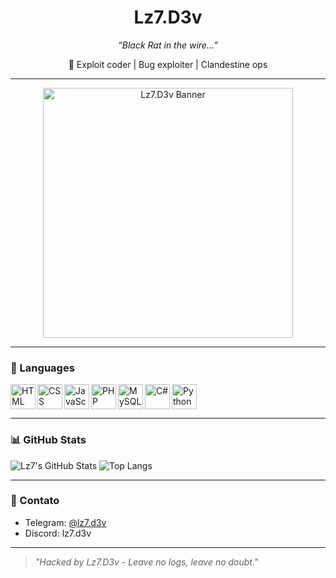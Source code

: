 <h1 align="center"> Lz7.D3v </h1>
<p align="center"><i>“Black Rat in the wire...”</i></p>
<p align="center">🐚 Exploit coder | Bug exploiter | Clandestine ops</p>

---

<div align="center">
  <img src="https://imgur.com/a/dSsqdWH" alt="Lz7.D3v Banner" width="400" />
</div>

---

### 🧰 Languages

<img align="left" alt="HTML" width="40px" src="https://cdn.jsdelivr.net/gh/devicons/devicon/icons/html5/html5-original.svg" />
<img align="left" alt="CSS" width="40px" src="https://cdn.jsdelivr.net/gh/devicons/devicon/icons/css3/css3-original.svg" />
<img align="left" alt="JavaScript" width="40px" src="https://cdn.jsdelivr.net/gh/devicons/devicon/icons/javascript/javascript-original.svg" />
<img align="left" alt="PHP" width="40px" src="https://cdn.jsdelivr.net/gh/devicons/devicon/icons/php/php-original.svg" />
<img align="left" alt="MySQL" width="40px" src="https://cdn.jsdelivr.net/gh/devicons/devicon/icons/mysql/mysql-original.svg" />
<img align="left" alt="C#" width="40px" src="https://cdn.jsdelivr.net/gh/devicons/devicon/icons/csharp/csharp-original.svg" />
<img align="left" alt="Python" width="40px" src="https://cdn.jsdelivr.net/gh/devicons/devicon/icons/python/python-original.svg" />
<br clear="left" />

---

### 📊 GitHub Stats

![Lz7's GitHub Stats](https://github-readme-stats.vercel.app/api?username=lz7-d3v&show_icons=true&theme=tokyonight)
![Top Langs](https://github-readme-stats.vercel.app/api/top-langs/?username=lz7-d3v&layout=compact&theme=tokyonight)

---

### 📡 Contato

- Telegram: [@lz7.d3v](https://t.me/lz7.d3v)  
- Discord: lz7.d3v

---

> *"Hacked by Lz7.D3v - Leave no logs, leave no doubt."*
